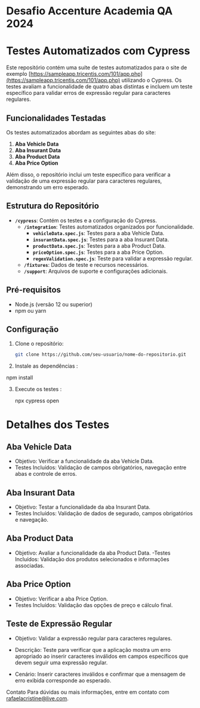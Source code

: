 # Desafio Accenture Academia QA 2024


# Testes Automatizados com Cypress

Este repositório contém uma suíte de testes automatizados para o site de exemplo [https://sampleapp.tricentis.com/101/app.php](https://sampleapp.tricentis.com/101/app.php) utilizando o Cypress. Os testes avaliam a funcionalidade de quatro abas distintas e incluem um teste específico para validar erros de expressão regular para caracteres regulares.

## Funcionalidades Testadas

Os testes automatizados abordam as seguintes abas do site:

1. **Aba Vehicle Data**
2. **Aba Insurant Data**
3. **Aba Product Data**
4. **Aba Price Option**

Além disso, o repositório inclui um teste específico para verificar a validação de uma expressão regular para caracteres regulares, demonstrando um erro esperado.

## Estrutura do Repositório

- **`/cypress`**: Contém os testes e a configuração do Cypress.
  - **`/integration`**: Testes automatizados organizados por funcionalidade.
    - **`vehicleData.spec.js`**: Testes para a aba Vehicle Data.
    - **`insurantData.spec.js`**: Testes para a aba Insurant Data.
    - **`productData.spec.js`**: Testes para a aba Product Data.
    - **`priceOption.spec.js`**: Testes para a aba Price Option.
    - **`regexValidation.spec.js`**: Teste para validar a expressão regular.
  - **`/fixtures`**: Dados de teste e recursos necessários.
  - **`/support`**: Arquivos de suporte e configurações adicionais.

## Pré-requisitos

- Node.js (versão 12 ou superior)
- npm ou yarn

## Configuração

1. Clone o repositório:

   ```bash
   git clone https://github.com/seu-usuario/nome-do-repositorio.git

2. Instale as dependências :

npm install

3. Execute os testes : 

    npx cypress open


# Detalhes dos Testes

## Aba Vehicle Data

- Objetivo: Verificar a funcionalidade da aba Vehicle Data.
- Testes Incluídos: Validação de campos obrigatórios, navegação entre  abas e controle de erros.

## Aba Insurant Data

- Objetivo: Testar a funcionalidade da aba Insurant Data.
- Testes Incluídos: Validação de dados de segurado, campos obrigatórios e navegação.

## Aba Product Data

- Objetivo: Avaliar a funcionalidade da aba Product Data.
-Testes Incluídos: Validação dos produtos selecionados e informações associadas.

## Aba Price Option

- Objetivo: Verificar a aba Price Option.
- Testes Incluídos: Validação das opções de preço e cálculo final.

## Teste de Expressão Regular

- Objetivo: Validar a expressão regular para caracteres regulares.
- Descrição: Teste para verificar que a aplicação mostra um erro apropriado ao inserir caracteres inválidos em campos específicos que devem seguir uma expressão regular.

- Cenário: Inserir caracteres inválidos e confirmar que a mensagem de erro exibida corresponde ao esperado.


Contato
Para dúvidas ou mais informações, entre em contato com rafaelacristine@live.com.

